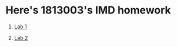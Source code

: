 #   Here's  1813003's IMD homework
1. [Lab 1](https://github.com/lone-dreamer/IMD1813003/blob/master/lab1/flutter.md)

2. [Lab 2](https://github.com/lone-dreamer/IMD1813003/tree/master/lab2)